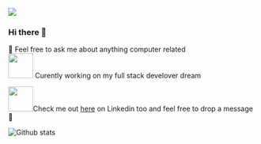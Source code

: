 ![](https://visitor-badge.glitch.me/badge?page_id=Elie-Majdalani.Elie-Majdalani)
### Hi there 👋 
💬 Feel free to ask me about anything computer related <br>
<img src="https://media.giphy.com/media/VgCDAzcKvsR6OM0uWg/giphy.gif" width="50"> Curently working on my full stack develover dream<br>

<img src="https://media4.giphy.com/media/yDM1kJZthxFPoGDdmq/giphy.gif?cid=ecf05e47fhj04vqsqi6xwqx16m9lyhpwp4tzf36slcuscdgx&rid=giphy.gif&ct=ts" width="50">Check me out <a href="https://www.linkedin.com/in/elie-majdalani-546872195/">here</a> on Linkedin too and feel free to drop a message 💬


![Github stats](https://github-readme-stats.vercel.app/api?username=Elie-Majdalani)

<!--**elie00001/elie00001** is a ✨ _special_ ✨ repository because its `README.md` (this file) appears on your GitHub profile.

Here are some ideas to get you started:

- 🔭 I’m currently working on ...
- 🌱 I’m currently learning ...
- 👯 I’m looking to collaborate on ...
- 🤔 I’m looking for help with ...
- 💬 Ask me about ...
- 📫 How to reach me: ...
- 😄 Pronouns: ...
- ⚡ Fun fact: ...
-->
